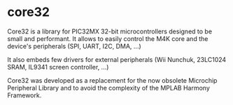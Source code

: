 # core32
Core32 is a library for PIC32MX 32-bit microcontrollers designed to be small and performant.
It allows to easily control the M4K core and the device's peripherals (SPI, UART, I2C, DMA, ...)

It also embeds few drivers for external peripherals (Wii Nunchuk, 23LC1024 SRAM, IL9341 screen controller, ...)

Core32 was developed as a replacement for the now obsolete Microchip Peripheral Library and to avoid the complexity
of the MPLAB Harmony Framework.
